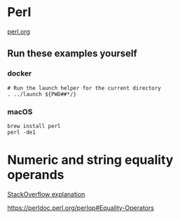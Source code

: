 # Perl

[perl.org](https://www.perl.org/)

## Run these examples yourself

### docker

```
# Run the launch helper for the current directory
. ../launch ${PWD##*/}
```

### macOS

```
brew install perl
perl -de1
```

# Numeric and string equality operands

[StackOverflow explanation](https://stackoverflow.com/questions/14046669/string-compare-in-perl-with-eq-vs/14046720#14046720)


https://perldoc.perl.org/perlop#Equality-Operators 
